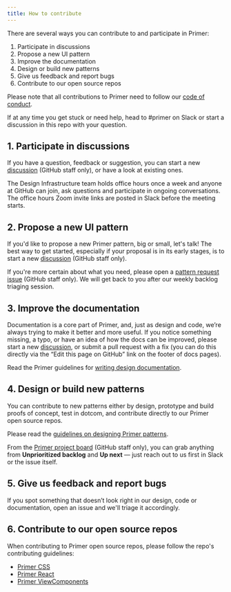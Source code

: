 ```yaml
---
title: How to contribute
---
```


There are several ways you can contribute to and participate in Primer:

1. Participate in discussions
2. Propose a new UI pattern
3. Improve the documentation
4. Design or build new patterns
5. Give us feedback and report bugs 
6. Contribute to our open source repos

Please note that all contributions to Primer need to follow our [code of conduct](https://github.com/github/primer/blob/main/CODE_OF_CONDUCT.md). 

If at any time you get stuck or need help, head to #primer on Slack or start a discussion in this repo with your question.

## 1. Participate in discussions

If you have a question, feedback or suggestion, you can start a new [discussion](https://github.com/github/primer/discussions) (GitHub staff only), or have a look at existing ones.

The Design Infrastructure team holds office hours once a week and anyone at GitHub can join, ask questions and participate in ongoing conversations. The office hours Zoom invite links are posted in Slack before the meeting starts.

## 2. Propose a new UI pattern

If you'd like to propose a new Primer pattern, big or small, let's talk! The best way to get started, especially if your proposal is in its early stages, is to start a new [discussion](https://github.com/github/primer/discussions) (GitHub staff only).

If you're more certain about what you need, please open a [pattern request issue](https://github.com/github/primer/issues/new?assignees=&labels=type%3A+request&template=0-request.md&title=%5BRequest%5D+) (GitHub staff only). We will get back to you after our weekly backlog triaging session.

## 3. Improve the documentation

Documentation is a core part of Primer, and, just as design and code, we’re always trying to make it better and more useful. If you notice something missing, a typo, or have an idea of how the docs can be improved, please start a new [discussion](https://github.com/github/primer/discussions), or submit a pull request with a fix (you can do this directly via the “Edit this page on GitHub” link on the footer of docs pages).

Read the Primer guidelines for [writing design documentation](https://primer.style/contribute/writing-design-docs).

## 4. Design or build new patterns

You can contribute to new patterns either by design, prototype and build proofs of concept, test in dotcom, and contribute directly to our Primer open source repos.

Please read the [guidelines on designing Primer patterns](https://primer.style/contribute/design).

From the [Primer project board](https://github.com/github/primer/projects/1) (GitHub staff only), you can grab anything from **Unprioritized backlog** and **Up next** — just reach out to us first in Slack or the issue itself.

## 5. Give us feedback and report bugs 

If you spot something that doesn’t look right in our design, code or documentation, open an issue and we'll triage it accordingly.

## 6. Contribute to our open source repos

When contributing to Primer open source repos, please follow the repo's contributing guidelines:

- [Primer CSS](https://github.com/primer/css/blob/main/CONTRIBUTING.md)
- [Primer React](https://github.com/primer/react/blob/main/contributor-docs/CONTRIBUTING.md)
- [Primer ViewComponents](https://primer.style/view-components/contributing)
